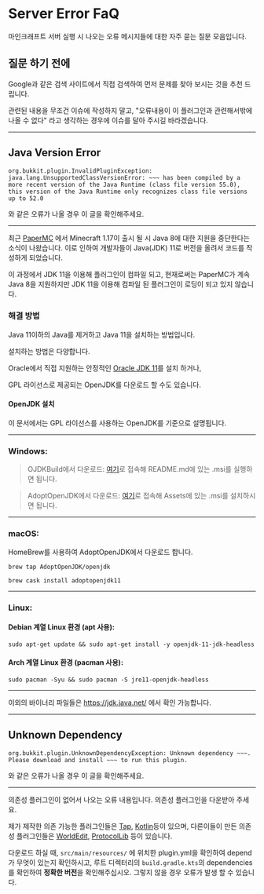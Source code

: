 # Server Error FaQ

마인크래프트 서버 실행 시 나오는 오류 메시지들에 대한 자주 묻는 질문 모음입니다.


## 질문 하기 전에

Google과 같은 검색 사이트에서 직접 검색하여 먼저 문제를 찾아 보시는 것을 추천 드립니다.

관련된 내용을 무조건 이슈에 작성하지 말고, "오류내용이 이 플러그인과 관련해서밖에 나올 수 없다" 라고 생각하는 경우에 이슈를 달아 주시길 바라겠습니다.

---

## Java Version Error

```
org.bukkit.plugin.InvalidPluginException: java.lang.UnsupportedClassVersionError: ~~~ has been compiled by a more recent version of the Java Runtime (class file version 55.0), this version of the Java Runtime only recognizes class file versions up to 52.0
```

와 같은 오류가 나올 경우 이 글을 확인해주세요.

---

최근 [PaperMC](https://papermc.io/) 에서 Minecraft 1.17이 출시 될 시 Java 8에 대한 지원을 중단한다는 소식이 나왔습니다. 이로 인하여 개발자들이 Java(JDK) 11로 버전을 올려서 코드를 작성하게 되었습니다.

이 과정에서 JDK 11을 이용해 플러그인이 컴파일 되고, 현재로써는 PaperMC가 계속 Java 8을 지원하지만 JDK 11을 이용해 컴파일 된 플러그인이 로딩이 되고 있지 않습니다.

### 해결 방법

Java 11이하의 Java를 제거하고 Java 11을 설치하는 방법입니다.

설치하는 방법은 다양합니다.

Oracle에서 직접 지원하는 안정적인 [Oracle JDK 11](https://www.oracle.com/java/technologies/javase-jdk11-downloads.html)를 설치 하거나,

GPL 라이선스로 제공되는 OpenJDK를 다운로드 할 수도 있습니다.

#### OpenJDK 설치

이 문서에서는 GPL 라이선스를 사용하는 OpenJDK를 기준으로 설명됩니다.

---

### Windows:

> OJDKBuild에서 다운로드: [여기](https://github.com/ojdkbuild/ojdkbuild/)로 접속해 README.md에 있는 .msi를 실행하면 됩니다.

> AdoptOpenJDK에서 다운로드: [여기](https://github.com/AdoptOpenJDK/openjdk11-binaries/releases)로 접속해 Assets에 있는 .msi를 설치하시면 됩니다.

---

### macOS:

HomeBrew를 사용하여 AdoptOpenJDK에서 다운로드 합니다.

`brew tap AdoptOpenJDK/openjdk`

`brew cask install adoptopenjdk11`

---

### Linux:

#### Debian 계열 Linux 환경 (apt 사용):

```shell
sudo apt-get update && sudo apt-get install -y openjdk-11-jdk-headless
```

#### Arch 계열 Linux 환경 (pacman 사용):

```shell
sudo pacman -Syu && sudo pacman -S jre11-openjdk-headless
```
---

이외의 바이너리 파일들은 https://jdk.java.net/ 에서 확인 가능합니다.

---

## Unknown Dependency

```
org.bukkit.plugin.UnknownDependencyException: Unknown dependency ~~~. Please download and install ~~~ to run this plugin.
```

와 같은 오류가 나올 경우 이 글을 확인해주세요.

---

의존성 플러그인이 없어서 나오는 오류 내용입니다. 의존성 플러그인을 다운받아 주세요.

제가 제작한 의존 가능한 플러그인들은 [Tap](https://github.com/monun/tap/releases), [Kotlin](https://github.com/monun/kotlin-plugin/releases)등이 있으며, 다른이들이 만든 의존성 플러그인들은 [WorldEdit](https://dev.bukkit.org/projects/worldedit/files), [ProtocolLib](https://github.com/dmulloy2/ProtocolLib/releases) 등이 있습니다.

다운로드 하실 때, `src/main/resources/` 에 위치한 plugin.yml을 확인하여 depend가 무엇이 있는지 확인하시고, 루트 디렉터리의 `build.gradle.kts`의 dependencies 를 확인하여 **정확한 버전**을 확인해주십시오. 그렇지 않을 경우 오류가 발생 할 수 있습니다.
